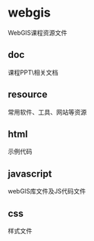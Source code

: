 # webgis
WebGIS课程资源文件

## doc
课程PPT\相关文档

## resource
常用软件、工具、网站等资源

## html
示例代码

## javascript
webGIS库文件及JS代码文件

## css
样式文件




